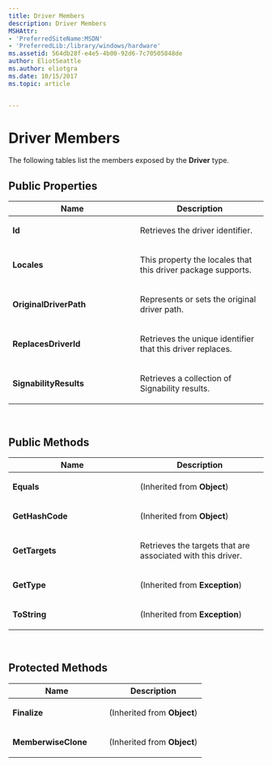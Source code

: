```yaml
---
title: Driver Members
description: Driver Members
MSHAttr:
- 'PreferredSiteName:MSDN'
- 'PreferredLib:/library/windows/hardware'
ms.assetid: 564db28f-e4e5-4b00-92d6-7c70505848de
author: EliotSeattle
ms.author: eliotgra
ms.date: 10/15/2017
ms.topic: article


---
```


# Driver Members


The following tables list the members exposed by the **Driver** type.

## <span id="Public_Properties"></span><span id="public_properties"></span><span id="PUBLIC_PROPERTIES"></span>Public Properties


<table>
<colgroup>
<col width="50%" />
<col width="50%" />
</colgroup>
<thead>
<tr class="header">
<th>Name</th>
<th>Description</th>
</tr>
</thead>
<tbody>
<tr class="odd">
<td><p><strong>Id</strong></p></td>
<td><p>Retrieves the driver identifier.</p></td>
</tr>
<tr class="even">
<td><p><strong>Locales</strong></p></td>
<td><p>This property the locales that this driver package supports.</p></td>
</tr>
<tr class="odd">
<td><p><strong>OriginalDriverPath</strong></p></td>
<td><p>Represents or sets the original driver path.</p></td>
</tr>
<tr class="even">
<td><p><strong>ReplacesDriverId</strong></p></td>
<td><p>Retrieves the unique identifier that this driver replaces.</p></td>
</tr>
<tr class="odd">
<td><p><strong>SignabilityResults</strong></p></td>
<td><p>Retrieves a collection of Signability results.</p></td>
</tr>
</tbody>
</table>

 

## <span id="Public_Methods"></span><span id="public_methods"></span><span id="PUBLIC_METHODS"></span>Public Methods


<table>
<colgroup>
<col width="50%" />
<col width="50%" />
</colgroup>
<thead>
<tr class="header">
<th>Name</th>
<th>Description</th>
</tr>
</thead>
<tbody>
<tr class="odd">
<td><p><strong>Equals</strong></p></td>
<td><p>(Inherited from <strong>Object</strong>)</p></td>
</tr>
<tr class="even">
<td><p><strong>GetHashCode</strong></p></td>
<td><p>(Inherited from <strong>Object</strong>)</p></td>
</tr>
<tr class="odd">
<td><p><strong>GetTargets</strong></p></td>
<td><p>Retrieves the targets that are associated with this driver.</p></td>
</tr>
<tr class="even">
<td><p><strong>GetType</strong></p></td>
<td><p>(Inherited from <strong>Exception</strong>)</p></td>
</tr>
<tr class="odd">
<td><p><strong>ToString</strong></p></td>
<td><p>(Inherited from <strong>Exception</strong>)</p></td>
</tr>
</tbody>
</table>

 

## <span id="Protected_Methods"></span><span id="protected_methods"></span><span id="PROTECTED_METHODS"></span>Protected Methods


<table>
<colgroup>
<col width="50%" />
<col width="50%" />
</colgroup>
<thead>
<tr class="header">
<th>Name</th>
<th>Description</th>
</tr>
</thead>
<tbody>
<tr class="odd">
<td><p><strong>Finalize</strong></p></td>
<td><p>(Inherited from <strong>Object</strong>)</p></td>
</tr>
<tr class="even">
<td><p><strong>MemberwiseClone</strong></p></td>
<td><p>(Inherited from <strong>Object</strong>)</p></td>
</tr>
</tbody>
</table>

 

 

 






